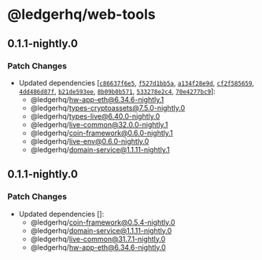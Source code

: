 # @ledgerhq/web-tools

## 0.1.1-nightly.0

### Patch Changes

- Updated dependencies [[`c86637f6e5`](https://github.com/LedgerHQ/ledger-live/commit/c86637f6e57845716a791854dd8f686807152e73), [`f527d1bb5a`](https://github.com/LedgerHQ/ledger-live/commit/f527d1bb5a2888a916f761d43d2ba5093eaa3e3f), [`a134f28e9d`](https://github.com/LedgerHQ/ledger-live/commit/a134f28e9d220d172148619ed281d4ca897d5532), [`cf2f585659`](https://github.com/LedgerHQ/ledger-live/commit/cf2f58565937b2a695ac7ff7d225cdbb6e598039), [`4dd486d87f`](https://github.com/LedgerHQ/ledger-live/commit/4dd486d87fea4c641cc4a21fc181c6097bab9d3d), [`b21de593ee`](https://github.com/LedgerHQ/ledger-live/commit/b21de593ee705ece38fc812eedb9bf85694e94cb), [`8b09b0b571`](https://github.com/LedgerHQ/ledger-live/commit/8b09b0b5717a47aedae5a8a80acf6d077af3b40b), [`533278e2c4`](https://github.com/LedgerHQ/ledger-live/commit/533278e2c40ee764ecb87d4430fa6650f251ff0c), [`70e4277bc9`](https://github.com/LedgerHQ/ledger-live/commit/70e4277bc9dda253b894bdae5f2c8a5f43a9a64e)]:
  - @ledgerhq/hw-app-eth@6.34.6-nightly.1
  - @ledgerhq/types-cryptoassets@7.5.0-nightly.0
  - @ledgerhq/types-live@6.40.0-nightly.0
  - @ledgerhq/live-common@32.0.0-nightly.1
  - @ledgerhq/coin-framework@0.6.0-nightly.1
  - @ledgerhq/live-env@0.6.0-nightly.0
  - @ledgerhq/domain-service@1.1.11-nightly.1

## 0.1.1-nightly.0

### Patch Changes

- Updated dependencies []:
  - @ledgerhq/coin-framework@0.5.4-nightly.0
  - @ledgerhq/domain-service@1.1.11-nightly.0
  - @ledgerhq/live-common@31.7.1-nightly.0
  - @ledgerhq/hw-app-eth@6.34.6-nightly.0
